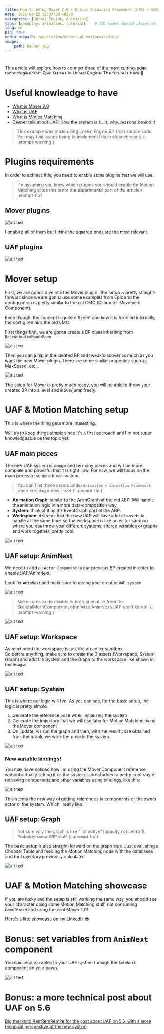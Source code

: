 ```yaml
---
title: How to setup Mover 2.0 + Unreal Animation Framework (UAF) + Motion Matching in 5.7
date: 2025-08-22 12:37:00 +0200
categories: [Unreal Engine, Animation]
tags: [gameplay, animation, tutorial]    # TAG names should always be lowercase
lang: en
pin: true
media_subpath: /assets/img/mover-uaf-motionmatching/
image:
    path: banner.jpg
---
```


#

This article will explore how to connect three of the most cutting-edge technologies from Epic Games in Unreal Engine. The future is here 🚀

# Useful knowleadge to have
- [What is Mover 2.0](https://unrealstack.com/what-is-ue5-character-mover-2-0/)
- [What is UAF](https://dev.epicgames.com/community/learning/knowledge-base/nWWx/unreal-engine-unreal-animation-framework-uaf-faq)
- [What is Motion Matching](https://dev.epicgames.com/documentation/en-us/unreal-engine/motion-matching-in-unreal-engine)
- [Deeper talk about UAF: How the system is built, why, reasons behind it](https://www.youtube.com/watch?v=0X6amtHcrUE&t=1190s)

> This example was made using Unreal Engine 5.7 from source code. You may find issues trying to implement this in older versions.
{: .prompt-warning }

# Plugins requirements

In order to achieve this, you need to enable some plugins that we will use.

> I'm assuming you know which plugins you should enable for Motion Matching since this is not the experimental part of the article
{: .prompt-tip }

## Mover plugins

![alt text](mover-plugins.png)

I enabled all of them but I think the squared ones are the most relevant.

## UAF plugins

![alt text](uaf-plugins.png)

# Mover setup

First, we are gonna dive into the Mover plugin. The setup is pretty straight-forward since we are gonna use some examples from Epic and the configuration is pretty similar to the old CMC (Character Movement Component).

Even though, the concept is quite different and how it is handled internally, the config remains the old CMC.

First things first, we are gonna create a BP class inheriting from `BaseAnimatedMannyPawn`  

![alt text](bp-create.png)

Then you can jump in the created BP and tweak/discover as much as you want the new Mover plugin. There are some similar properties such as MaxSpeed, etc...

![alt text](mover-vars.png)

The setup for Mover is pretty much ready, you will be able to throw your created BP into a level and move/jump freely.

# UAF & Motion Matching setup

This is where the thing gets more interesting.

Will try to keep things simple since it's a first approach and I'm not super knowledgeable on the topic yet.

## UAF main pieces

The new UAF system is composed by many pieces and will be more complete and powerful that it is right now. For now, we will focus on the main pieces to setup a basic system.

> You can find these assets under `Animation > Animation Framework` when creating a new asset
{: .prompt-tip }

* **Animation Graph**: similar to the AnimGraph of the old ABP. Will handle the animation logic in a more data-composition way
* **System**: think of it as the EventGraph part of the ABP. 
* **Workspace**: it seems that the new UAF will have a lot of assets to handle at the same time, so the workspace is like an editor sandbox where you can throw your different systems, shared variables or graphs and work together, pretty cool.   

![alt text](pieces.png)


## UAF setup: AnimNext

We need to add an `Actor Component` to our previous BP created in order to enable UAF/AnimNext.

Look for `AnimNext` and make sure to assing your created `UAF system`

![alt text](animnext.png)

> Make sure also to disable entirely animation from the SkeletalMeshComponent, otherwise AnimNext/UAF won't kick in!
{: .prompt-warning }

![alt text](disable.png)

## UAF setup: Workspace

As mentioned the workspace is just like an editor sandbox.  
So before anything, make sure to create the 3 assets (Workspace, System, Graph) and add the System and the Graph to the workspace like shown in the image.

![alt text](workspace.png)

## UAF setup: System

This is where our logic will live. As you can see, for the basic setup, the logic is pretty simple.  

1. Generate the reference pose when initializing the system
2. Generate the trajectory that we will use later for Motion Matching using the Mover component
3. On update, we run the graph and then, with the result pose obtained from the graph, we write the pose to the system.

![alt text](system.png)

### New variable bindings!

You may have noticed how I'm using the Mover Component reference without actually setting it on the system. Unreal added a pretty cool way of retrieving components and other variables using bindings, like this:

![alt text](bindings.png)

This seems the new way of getting references to components or the owner actor of the system. Which I really like.

## UAF setup: Graph

> Not sure why the graph is like "not active" (opacity not set to 1). Probably some WIP stuff
{: .prompt-tip }

The basic setup is also straight-forward on the graph side. Just evaluating a Chooser Table and feeding the Motion Matching node with the databases and the trajectory previously calculated. 

![alt text](graph.png)

# UAF & Motion Matching showcase

If you are lucky and the setup is still working the same way, you should see your character doing some Motion Matching stuff, not consuming `GameThread` and using the cool Mover 2.0!

[Here's a litte showcase on my LinkedIn 😎](https://www.linkedin.com/posts/farravid_uaf-mover-motionmatching-activity-7363892094509211649-krtB?utm_source=share&utm_medium=member_desktop&rcm=ACoAACwyukMBzcsuU4n2ZFaWBDgbHdI9pxZsg_E)

# Bonus: set variables from `AnimNext` component

You can send variables to your UAF system through the `AnimNext` component on your pawn.

![alt text](set-variables.png)

# Bonus: a more technical post about UAF on 5.6
[Big thanks to RemRemRemRe for the post about UAF on 5.6, with a more technical perspective of the new system](https://remremremre.github.io/posts/My-understanding-of-Unreal-Animation-Framework-in-5.6/)
